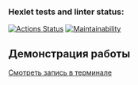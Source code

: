 ### Hexlet tests and linter status:
[![Actions Status](https://github.com/KateChe31/frontend-project-44/actions/workflows/hexlet-check.yml/badge.svg)](https://github.com/KateChe31/frontend-project-44/actions)
[![Maintainability](https://api.codeclimate.com/v1/badges/4a5616b22f34629087fa/maintainability)](https://codeclimate.com/github/KateChe31/frontend-project-44/maintainability)
## Демонстрация работы
[Смотреть запись в терминале]( https://asciinema.org/connect/a69561bc-070b-40e4-9a31-cfc173f7f842)
